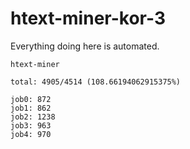 # htext-miner-kor-3

Everything doing here is automated.

```
htext-miner

total: 4905/4514 (108.66194062915375%)

job0: 872
job1: 862
job2: 1238
job3: 963
job4: 970
```
